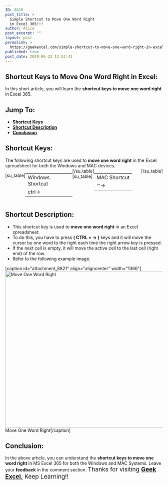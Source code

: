 ```yaml
---
ID: 8820
post_title: >
  Simple Shortcut to Move One Word Right
  in Excel 365!!!
author: Alice
post_excerpt: ""
layout: post
permalink: >
  https://geekexcel.com/simple-shortcut-to-move-one-word-right-in-excel-365/
published: true
post_date: 2020-06-22 12:52:41
---
```

<h2>Shortcut Keys to Move One Word Right in Excel:</h2>
In this short article, you will learn the <strong>shortcut keys to move one word right</strong> in Excel 365.
<h2>Jump To:</h2>
<ul>
 	<li><strong><a href="#1">Shortcut Keys</a></strong></li>
 	<li><strong><a href="#2">Shortcut Description</a></strong></li>
 	<li><strong><a href="#3">Conclusion</a></strong></li>
</ul>
<h2 id="1">Shortcut Keys:</h2>
The following shortcut keys are used to <strong>move one word right</strong> in the Excel spreadsheet for both the Windows and MAC devices.
<div style="display: flex;">

[su_table]
<table>
<tbody>
<tr>
<td>Windows Shortcut</td>
</tr>
<tr>
<td style="display: flex;"><span class="key-flex"><span class="win-key" style="width: 120px;"><span class="custom-span-key">ctrl</span></span></span><span class="key-flex"><span class="win-key"><span class="custom-span-key">→</span></span></span></td>
</tr>
</tbody>
</table>
[/su_table]
[su_table]
<table style="float: right;">
<tbody>
<tr>
<td>MAC Shortcut</td>
</tr>
<tr>
<td style="display: flex;"><span class="key-flex"><span class="mac-key"><span class="custom-span-key">⌃</span></span></span><span class="key-flex"><span class="mac-key"><span class="custom-span-key">→</span></span></span></td>
</tr>
</tbody>
</table>
[/su_table]

</div>
<h2 id="2">Shortcut Description:</h2>
<ul>
 	<li>This shortcut key is used to <strong>move one word right</strong> in an Excel spreadsheet.</li>
 	<li>To do this, you have to press <strong>( CTRL + → )</strong> keys and it will move the cursor by one word to the right each time the right arrow key is pressed.</li>
 	<li>If the next cell is empty, it will move the active cell to the last cell (right end) of the row.</li>
 	<li>Refer to the following example image.</li>
</ul>
[caption id="attachment_8821" align="aligncenter" width="1366"]<img class="size-full wp-image-8821" src="https://geekexcel.com/wp-content/uploads/2020/06/ezgif.com-optimize-11-1.gif" alt="Move One Word Right" width="1366" height="500" /> Move One Word Right[/caption]
<h2 id="3">Conclusion:</h2>
In the above article, you can understand the <strong>shortcut keys to move one word right</strong> in MS Excel 365 for both the Windows and MAC Systems. Leave your <strong>feedback</strong> in the comment section. <span style="font-size: 19px;">Thanks for visiting <strong><a href="https://geekexcel.com/">Geek Excel.</a></strong> Keep Learning!!</span>